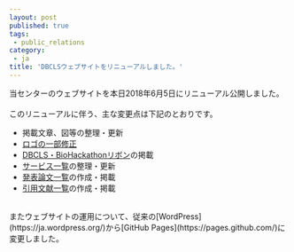 ```yaml
---
layout: post
published: true
tags:
 - public_relations
category:
 - ja
title: 'DBCLSウェブサイトをリニューアルしました。'
---
```

当センターのウェブサイトを本日2018年6月5日にリニューアル公開しました。  
</br>
このリニューアルに伴う、主な変更点は下記のとおりです。
 * 掲載文章、図等の整理・更新
 * [ロゴの一部修正](http://dbcls.rois.ac.jp/logotype.html)
 * [DBCLS・BioHackathonリボン](ttp://dbcls.rois.ac.jp/logotype.html)の掲載
 * [サービス一覧](http://dbcls.rois.ac.jp/services.html)の整理・更新
 * [発表論文一覧](http://dbcls.rois.ac.jp/publications.html)の作成・掲載
 * [引用文献一覧](http://dbcls.rois.ac.jp/references.html)の作成・掲載  

</br>
またウェブサイトの運用について、従来の[WordPress](https://ja.wordpress.org/)から[GitHub Pages](https://pages.github.com/)に変更しました。
